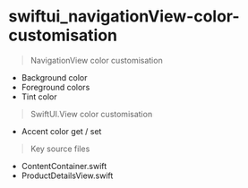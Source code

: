 # swiftui_navigationView-color-customisation
> NavigationView color customisation
* Background color
* Foreground colors
* Tint color

> SwiftUI.View color customisation
* Accent color get / set

> Key source files
* ContentContainer.swift
* ProductDetailsView.swift
